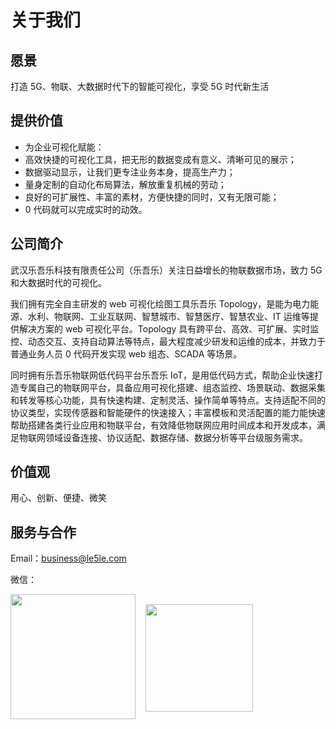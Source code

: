 # 关于我们

## 愿景

打造 5G、物联、大数据时代下的智能可视化，享受 5G 时代新生活

## 提供价值

- 为企业可视化赋能：
- 高效快捷的可视化工具，把无形的数据变成有意义、清晰可见的展示；
- 数据驱动显示，让我们更专注业务本身，提高生产力；
- 量身定制的自动化布局算法，解放重复机械的劳动；
- 良好的可扩展性、丰富的素材，方便快捷的同时，又有无限可能；
- 0 代码就可以完成实时的动效。

## 公司简介

武汉乐吾乐科技有限责任公司（乐吾乐）关注日益增长的物联数据市场，致力 5G 和大数据时代的可视化。

我们拥有完全自主研发的 web 可视化绘图工具乐吾乐 Topology，是能为电力能源、水利、物联网、工业互联网、智慧城市、智慧医疗、智慧农业、IT 运维等提供解决方案的 web 可视化平台。Topology 具有跨平台、高效、可扩展、实时监控、动态交互、支持自动算法等特点，最大程度减少研发和运维的成本，并致力于普通业务人员 0 代码开发实现 web 组态、SCADA 等场景。

同时拥有乐吾乐物联网低代码平台乐吾乐 IoT，是用低代码方式，帮助企业快速打造专属自己的物联网平台，具备应用可视化搭建、组态监控、场景联动、数据采集和转发等核心功能，具有快速构建、定制灵活、操作简单等特点。支持适配不同的协议类型，实现传感器和智能硬件的快速接入；丰富模板和灵活配置的能力能快速帮助搭建各类行业应用和物联平台，有效降低物联网应用时间成本和开发成本，满足物联网领域设备连接、协议适配、数据存储、数据分析等平台级服务需求。

## 价值观

用心、创新、便捷、微笑

## 服务与合作

Email：business@le5le.com

微信：

<center style="display:flex;justify-content:">
<img style="height:200px;" src="http://topology.le5le.com/img/bin_wechat.9366bba6.jpg" >

<img style="height:172px;margin: 16px" src="http://topology.le5le.com/assets/img/%E5%95%86%E5%8A%A1%E5%92%A8%E8%AF%A2%E4%BA%8C%E7%BB%B4%E7%A0%81.png" >

</center>
